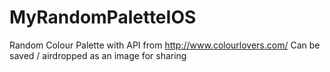 # MyRandomPaletteIOS

Random Colour Palette with API from http://www.colourlovers.com/
Can be saved / airdropped as an image for sharing
